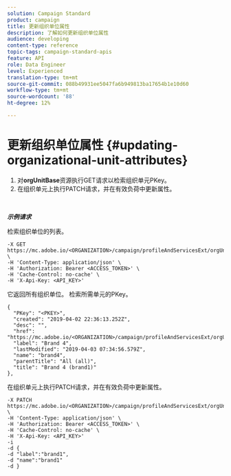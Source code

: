 ```yaml
---
solution: Campaign Standard
product: campaign
title: 更新组织单位属性
description: 了解如何更新组织单位属性
audience: developing
content-type: reference
topic-tags: campaign-standard-apis
feature: API
role: Data Engineer
level: Experienced
translation-type: tm+mt
source-git-commit: 088b49931ee5047fa6b949813ba17654b1e10d60
workflow-type: tm+mt
source-wordcount: '88'
ht-degree: 12%

---
```



# 更新组织单位属性 {#updating-organizational-unit-attributes}

1. 对&#x200B;**orgUnitBase**&#x200B;资源执行GET请求以检索组织单元PKey。
1. 在组织单元上执行PATCH请求，并在有效负荷中更新属性。

<br/>

***示例请求***

检索组织单位的列表。

```
-X GET https://mc.adobe.io/<ORGANIZATION>/campaign/profileAndServicesExt/orgUnitBase/ \
-H 'Content-Type: application/json' \
-H 'Authorization: Bearer <ACCESS_TOKEN>' \
-H 'Cache-Control: no-cache' \
-H 'X-Api-Key: <API_KEY>'
```

它返回所有组织单位。 检索所需单元的PKey。

```
{
  "PKey": "<PKEY>",
  "created": "2019-04-02 22:36:13.252Z",
  "desc": "",
  "href": "https://mc.adobe.io/<ORGANIZATION>/campaign/profileAndServicesExt/orgUnitBase/<PKEY>",
  "label": "Brand 4",
  "lastModified": "2019-04-03 07:34:56.579Z",
  "name": "brand4",
  "parentTitle": "All (all)",
  "title": "Brand 4 (brand1)"
},
```

在组织单元上执行PATCH请求，并在有效负荷中更新属性。

```
-X PATCH https://mc.adobe.io/<ORGANIZATION>/campaign/profileAndServicesExt/orgUnitBase/<PKEY> \
-H 'Content-Type: application/json' \
-H 'Authorization: Bearer <ACCESS_TOKEN>' \
-H 'Cache-Control: no-cache' \
-H 'X-Api-Key: <API_KEY>'
-i
-d {
-d "label":"brand1",
-d "name":"brand1"
-d }
```

<!-- + réponse -->
